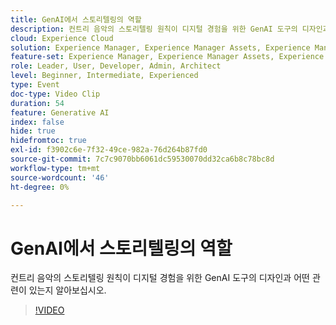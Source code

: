 ```yaml
---
title: GenAI에서 스토리텔링의 역할
description: 컨트리 음악의 스토리텔링 원칙이 디지털 경험을 위한 GenAI 도구의 디자인과 어떤 관련이 있는지 알아보십시오.
cloud: Experience Cloud
solution: Experience Manager, Experience Manager Assets, Experience Manager Forms, Experience Manager Sites
feature-set: Experience Manager, Experience Manager Assets, Experience Manager Forms, Experience Manager Sites
role: Leader, User, Developer, Admin, Architect
level: Beginner, Intermediate, Experienced
type: Event
doc-type: Video Clip
duration: 54
feature: Generative AI
index: false
hide: true
hidefromtoc: true
exl-id: f3902c6e-7f32-49ce-982a-76d264b87fd0
source-git-commit: 7c7c9070bb6061dc59530070dd32ca6b8c78bc8d
workflow-type: tm+mt
source-wordcount: '46'
ht-degree: 0%

---
```


# GenAI에서 스토리텔링의 역할

컨트리 음악의 스토리텔링 원칙이 디지털 경험을 위한 GenAI 도구의 디자인과 어떤 관련이 있는지 알아보십시오.

>[!VIDEO](https://video.tv.adobe.com/v/3462016/?learn=on&enablevpops&captions=kor)

